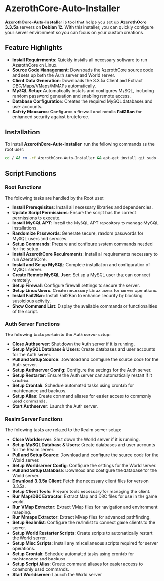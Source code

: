 # AzerothCore-Auto-Installer

**AzerothCore-Auto-Installer** is tool that helps you set up **AzerothCore 3.3.5a** servers on **Debian 12**. With this installer, you can quickly configure your server environment so you can focus on your custom creations.

## Feature Highlights

- **Install Requirements**: Quickly installs all necessary software to run AzerothCore on Linux.
- **Source Code Management**: Downloads the AzerothCore source code and sets up both the Auth server and World server.
- **Client Data Generation**: Downloads the 3.3.5a Client and Extract DBC/Maps/VMaps/MMAPs automatically.
- **MySQL Setup**: Automatically installs and configures MySQL, including random password generation and enabling remote access.
- **Database Configuration**: Creates the required MySQL databases and user accounts.
- **Safety Measures**: Configures a firewall and installs **Fail2Ban** for enhanced security against bruteforce.

## Installation

To install **AzerothCore-Auto-Installer**, run the following commands as the root user:

```bash
cd / && rm -rf AzerothCore-Auto-Installer && apt-get install git sudo -y && git clone https://github.com/CableguyWoW/AzerothCore-Auto-Installer/ AzerothCore-Auto-Installer && cd AzerothCore-Auto-Installer && chmod +x Init.sh && ./Init.sh all
```


## Script Functions

### Root Functions
The following tasks are handled by the Root user:

- **Install Prerequisites**: Install all necessary libraries and dependencies.
- **Update Script Permissions**: Ensure the script has the correct permissions to execute.
- **Install MySQL APT**: Install the MySQL APT repository to manage MySQL installations.
- **Randomize Passwords**: Generate secure, random passwords for MySQL users and services.
- **Setup Commands**: Prepare and configure system commands needed for the setup.
- **Install AzerothCore Requirements**: Install all requirements necessary to run AzerothCore.
- **Install and Setup MySQL**: Complete installation and configuration of MySQL server.
- **Create Remote MySQL User**: Set up a MySQL user that can connect remotely.
- **Setup Firewall**: Configure firewall settings to secure the server.
- **Setup Linux Users**: Create necessary Linux users for server operations.
- **Install Fail2Ban**: Install Fail2Ban to enhance security by blocking suspicious activity.
- **Show Command List**: Display the available commands or functionalities of the script.

### Auth Server Functions
The following tasks pertain to the Auth server setup:

- **Close Authserver**: Shut down the Auth server if it is running.
- **Setup MySQL Database & Users**: Create databases and user accounts for the Auth server.
- **Pull and Setup Source**: Download and configure the source code for the Auth server.
- **Setup Authserver Config**: Configure the settings for the Auth server.
- **Setup Restarter**: Ensure the Auth server can automatically restart if it crashes.
- **Setup Crontab**: Schedule automated tasks using crontab for maintenance and backups.
- **Setup Alias**: Create command aliases for easier access to commonly used commands.
- **Start Authserver**: Launch the Auth server.

### Realm Server Functions
The following tasks are related to the Realm server setup:

- **Close Worldserver**: Shut down the World server if it is running.
- **Setup MySQL Database & Users**: Create databases and user accounts for the Realm server.
- **Pull and Setup Source**: Download and configure the source code for the World server.
- **Setup Worldserver Config**: Configure the settings for the World server.
- **Pull and Setup Database**: Download and configure the database for the World server.
- **Download 3.3.5a Client**: Fetch the necessary client files for version 3.3.5a.
- **Setup Client Tools**: Prepare tools necessary for managing the client.
- **Run Map/DBC Extractor**: Extract Map and DBC files for use in the game world.
- **Run VMap Extractor**: Extract VMap files for navigation and environment mapping.
- **Run Mmaps Extractor**: Extract MMap files for advanced pathfinding.
- **Setup Realmlist**: Configure the realmlist to connect game clients to the server.
- **Setup World Restarter Scripts**: Create scripts to automatically restart the World server.
- **Setup Misc Scripts**: Install any miscellaneous scripts required for server operations.
- **Setup Crontab**: Schedule automated tasks using crontab for maintenance and backups.
- **Setup Script Alias**: Create command aliases for easier access to commonly used commands.
- **Start Worldserver**: Launch the World server.

